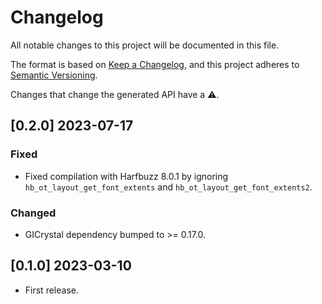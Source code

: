 # Changelog
All notable changes to this project will be documented in this file.

The format is based on [Keep a Changelog](https://keepachangelog.com/en/1.0.0/),
and this project adheres to [Semantic Versioning](https://semver.org/spec/v2.0.0.html).

Changes that change the generated API have a ⚠️.

## [0.2.0] 2023-07-17
### Fixed
- Fixed compilation with Harfbuzz 8.0.1 by ignoring `hb_ot_layout_get_font_extents` and
  `hb_ot_layout_get_font_extents2`.

### Changed
- GICrystal dependency bumped to >= 0.17.0.

## [0.1.0] 2023-03-10
- First release.
